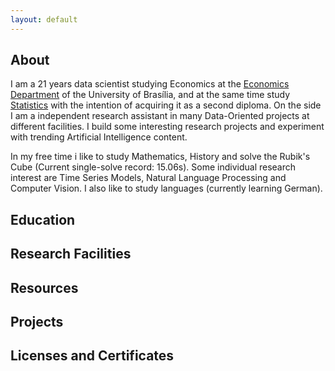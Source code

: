 ```yaml
---
layout: default
---
```


## About

I am a 21 years data scientist studying Economics at the [Economics Department](http://www.economia.unb.br/) of the University of Brasília, and at the same time study [Statistics](http://est.unb.br/) with the intention of acquiring it as a second diploma. On the side I am a independent research assistant in many Data-Oriented projects at different facilities. I build some interesting research projects and experiment with trending Artificial Intelligence content.

In my free time i like to study Mathematics, History and solve the Rubik's Cube (Current single-solve record: 15.06s). Some individual research interest are Time Series Models, Natural Language Processing and Computer Vision. I also like to study languages (currently learning German).

## Education


## Research Facilities


## Resources


## Projects


## Licenses and Certificates

